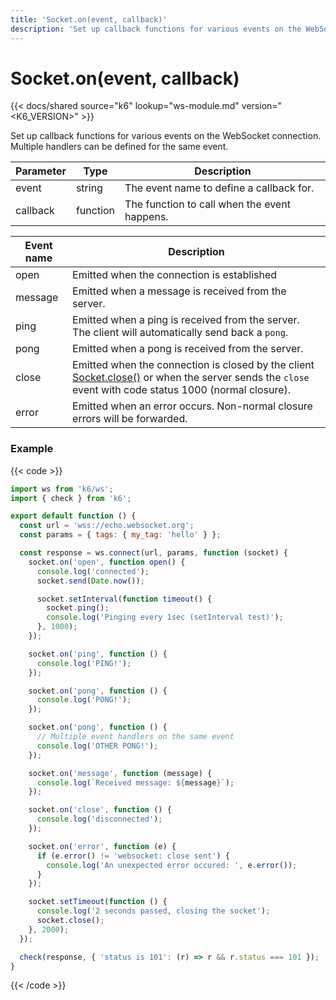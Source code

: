 ```yaml
---
title: 'Socket.on(event, callback)'
description: 'Set up callback functions for various events on the WebSocket connection.'
---
```


# Socket.on(event, callback)

{{< docs/shared source="k6" lookup="ws-module.md" version="<K6_VERSION>" >}}

Set up callback functions for various events on the WebSocket connection. Multiple handlers can be defined for the same event.

| Parameter | Type     | Description                                  |
| --------- | -------- | -------------------------------------------- |
| event     | string   | The event name to define a callback for.     |
| callback  | function | The function to call when the event happens. |

| Event name | Description                                                                                                                                                                                                                                |
| ---------- | ------------------------------------------------------------------------------------------------------------------------------------------------------------------------------------------------------------------------------------------ |
| open       | Emitted when the connection is established                                                                                                                                                                                                 |
| message    | Emitted when a message is received from the server.                                                                                                                                                                                        |
| ping       | Emitted when a ping is received from the server. The client will automatically send back a `pong`.                                                                                                                                         |
| pong       | Emitted when a pong is received from the server.                                                                                                                                                                                           |
| close      | Emitted when the connection is closed by the client [Socket.close()](https://grafana.com/docs/k6/<K6_VERSION>/javascript-api/k6-ws/socket/socket-close) or when the server sends the `close` event with code status 1000 (normal closure). |
| error      | Emitted when an error occurs. Non-normal closure errors will be forwarded.                                                                                                                                                                 |

### Example

{{< code >}}

```javascript
import ws from 'k6/ws';
import { check } from 'k6';

export default function () {
  const url = 'wss://echo.websocket.org';
  const params = { tags: { my_tag: 'hello' } };

  const response = ws.connect(url, params, function (socket) {
    socket.on('open', function open() {
      console.log('connected');
      socket.send(Date.now());

      socket.setInterval(function timeout() {
        socket.ping();
        console.log('Pinging every 1sec (setInterval test)');
      }, 1000);
    });

    socket.on('ping', function () {
      console.log('PING!');
    });

    socket.on('pong', function () {
      console.log('PONG!');
    });

    socket.on('pong', function () {
      // Multiple event handlers on the same event
      console.log('OTHER PONG!');
    });

    socket.on('message', function (message) {
      console.log(`Received message: ${message}`);
    });

    socket.on('close', function () {
      console.log('disconnected');
    });

    socket.on('error', function (e) {
      if (e.error() != 'websocket: close sent') {
        console.log('An unexpected error occured: ', e.error());
      }
    });

    socket.setTimeout(function () {
      console.log('2 seconds passed, closing the socket');
      socket.close();
    }, 2000);
  });

  check(response, { 'status is 101': (r) => r && r.status === 101 });
}
```

{{< /code >}}
